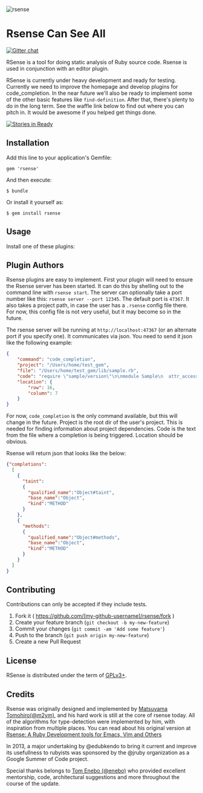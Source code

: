 ![rsense](https://cloud.githubusercontent.com/assets/1395968/2978144/51565ee2-dbb5-11e3-9b94-e97a37739d03.png)

# Rsense Can See All

[![Gitter chat](https://badges.gitter.im/rsense/rsense.png)](https://gitter.im/rsense/rsense)

RSense is a tool for doing static analysis of Ruby source code. Rsense is used in conjunction with an editor plugin.

RSense is currently under heavy development and ready for testing.  Currently we need to improve the homepage and develop plugins for code_completion.  In the near future we'll also be ready to implement some of the other basic features like `find-definition`. After that, there's plenty to do in the long term.  See the waffle link below to find out where you can pitch in. It would be awesome if you helped get things done.

[![Stories in Ready](https://badge.waffle.io/rsense/rsense.png?label=ready&title=Ready)](https://waffle.io/rsense/rsense)


## Installation

Add this line to your application's Gemfile:

    gem 'rsense'

And then execute:

    $ bundle

Or install it yourself as:

    $ gem install rsense

## Usage

Install one of these plugins:

## Plugin Authors

Rsense plugins are easy to implement.  First your plugin will need to ensure the Rsense server has been started.  It can do this by shelling out to the command line with `rsense start`.  The server can optionally take a port number like this: `rsense server --port 12345`. The default port is `47367`. It also takes a project path, in case the user has a `.rsense` config file there.  For now, this config file is not very useful, but it may become so in the future.

The rsense server will be running at `http://localhost:47367` (or an alternate port if you specify one).  It communicates via json.  You need to send it json like the following example:

```json
{
    "command": "code_completion",
    "project": "/Users/home/test_gem",
    "file": "/Users/home/test_gem/lib/sample.rb",
    "code": "require \"sample/version\"\n\nmodule Sample\n  attr_accessor :simple\n\n  def initialize\n    @simple = \"simple\"\n  end\n\n  def another\n    \"another\"\n  end\nend\n\nsample = Sample.new\nsample\n",
    "location": {
        "row": 16,
        "column": 7
    }
}
```

For now, `code_completion` is the only command available, but this will change in the future. Project is the root dir of the user's project. This is needed for finding information about project dependencies.  Code is the text from the file where a completion is being triggered. Location should be obvious.

Rsense will return json that looks like the below:

```json
{"completions":
  [
    {
      "taint":
      {
        "qualified_name":"Object#taint",
        "base_name":"Object",
        "kind":"METHOD"
      }
    },
    {
      "methods":
      {
        "qualified_name":"Object#methods",
        "base_name":"Object",
        "kind":"METHOD"
      }
    }
  ]
}

```

## Contributing

Contributions can only be accepted if they include tests.

1. Fork it ( https://github.com/[my-github-username]/rsense/fork )
2. Create your feature branch (`git checkout -b my-new-feature`)
3. Commit your changes (`git commit -am 'Add some feature'`)
4. Push to the branch (`git push origin my-new-feature`)
5. Create a new Pull Request

## License

RSense is distributed under the term of
[GPLv3+](http://gplv3.fsf.org/).

## Credits

Rsense was originally designed and implemented by [Matsuyama Tomohiro(@m2ym)](https://github.com/m2ym/), and his hard work is still at the core of rsense today.  All of the algorithms for type-detection were implemented by him, with inspiration from multiple places.  You can read about his original version at [Rsense: A Ruby Development tools for Emacs, Vim and Others](http://cx4a.org/software/rsense/)

In 2013, a major undertaking by @edubkendo to bring it current and improve its usefullness to rubyists was sponsored by the @jruby organization as a Google Summer of Code project.

Special thanks belongs to [Tom Enebo (@enebo)](https://github.com/enebo) who provided excellent mentorship, code, architectural suggestions and more throughout the course of the update.
